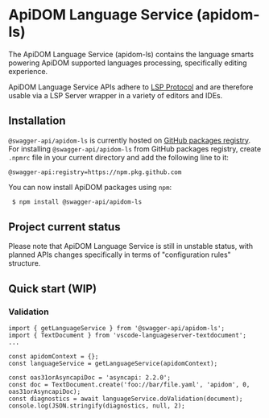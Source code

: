 # ApiDOM Language Service (apidom-ls)

The ApiDOM Language Service (apidom-ls) contains the language smarts powering ApiDOM supported languages processing, specifically editing experience.

ApiDOM Language Service APIs adhere to [LSP Protocol](https://microsoft.github.io/language-server-protocol/) and are therefore usable via a LSP Server wrapper in a variety of editors and IDEs.

## Installation

`@swagger-api/apidom-ls` is currently hosted on [GitHub packages registry](https://docs.github.com/en/packages/learn-github-packages/introduction-to-github-packages).
For installing `@swagger-api/apidom-ls` from GitHub packages registry, create `.npmrc` file in your current directory and add
the following line to it:

```
@swagger-api:registry=https://npm.pkg.github.com
```

You can now install ApiDOM packages using `npm`:

```sh
 $ npm install @swagger-api/apidom-ls
```

## Project current status

Please note that ApiDOM Language Service is still in unstable status, with planned APIs changes specifically in terms of "configuration rules" structure.

## Quick start (WIP)

### Validation

```
import { getLanguageService } from '@swagger-api/apidom-ls';
import { TextDocument } from 'vscode-languageserver-textdocument';
...

const apidomContext = {};
const languageService = getLanguageService(apidomContext);

const oas31orAsyncapiDoc = 'asyncapi: 2.2.0';
const doc = TextDocument.create('foo://bar/file.yaml', 'apidom', 0, oas31orAsyncapiDoc);
const diagnostics = await languageService.doValidation(document);
console.log(JSON.stringify(diagnostics, null, 2);

```

